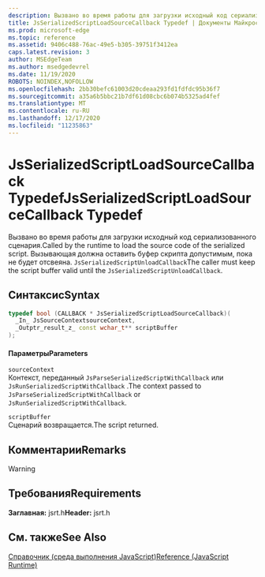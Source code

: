 ```yaml
---
description: Вызвано во время работы для загрузки исходный код сериализованного сценария. Вызывающая должна оставить буфер скрипта допустимым, пока не будет отсвеяна. `JsSerializedScriptUnloadCallback`
title: JsSerializedScriptLoadSourceCallback Typedef | Документы Майкрософт
ms.prod: microsoft-edge
ms.topic: reference
ms.assetid: 9406c488-76ac-49e5-b305-39751f3412ea
caps.latest.revision: 3
author: MSEdgeTeam
ms.author: msedgedevrel
ms.date: 11/19/2020
ROBOTS: NOINDEX,NOFOLLOW
ms.openlocfilehash: 2bb30befc61003d20cdeaa293fd1fdfdc95b36f7
ms.sourcegitcommit: a35a6b5bbc21b7df61d08cbc6b074b5325ad4fef
ms.translationtype: MT
ms.contentlocale: ru-RU
ms.lasthandoff: 12/17/2020
ms.locfileid: "11235863"
---
```

# <span data-ttu-id="e4247-104">JsSerializedScriptLoadSourceCallback Typedef</span><span class="sxs-lookup"><span data-stu-id="e4247-104">JsSerializedScriptLoadSourceCallback Typedef</span></span>

<span data-ttu-id="e4247-105">Вызвано во время работы для загрузки исходный код сериализованного сценария.</span><span class="sxs-lookup"><span data-stu-id="e4247-105">Called by the runtime to load the source code of the serialized script.</span></span> <span data-ttu-id="e4247-106">Вызывающая должна оставить буфер скрипта допустимым, пока не будет отсвеяна. `JsSerializedScriptUnloadCallback`</span><span class="sxs-lookup"><span data-stu-id="e4247-106">The caller must keep the script buffer valid until the `JsSerializedScriptUnloadCallback`.</span></span>  
  
## <span data-ttu-id="e4247-107">Синтаксис</span><span class="sxs-lookup"><span data-stu-id="e4247-107">Syntax</span></span>  
  
```cpp  
typedef bool (CALLBACK * JsSerializedScriptLoadSourceCallback)(  
  _In_ JsSourceContextsourceContext,  
  _Outptr_result_z_ const wchar_t** scriptBuffer  
);  
```  
  
#### <span data-ttu-id="e4247-108">Параметры</span><span class="sxs-lookup"><span data-stu-id="e4247-108">Parameters</span></span>  
 `sourceContext`  
 <span data-ttu-id="e4247-109">Контекст, переданный `JsParseSerializedScriptWithCallback` или `JsRunSerializedScriptWithCallback` .</span><span class="sxs-lookup"><span data-stu-id="e4247-109">The context passed to `JsParseSerializedScriptWithCallback` or `JsRunSerializedScriptWithCallback`.</span></span>  
  
 `scriptBuffer`  
 <span data-ttu-id="e4247-110">Сценарий возвращается.</span><span class="sxs-lookup"><span data-stu-id="e4247-110">The script returned.</span></span>  
  
## <span data-ttu-id="e4247-111">Комментарии</span><span class="sxs-lookup"><span data-stu-id="e4247-111">Remarks</span></span>  
  
> [!WARNING]
## <span data-ttu-id="e4247-112">Требования</span><span class="sxs-lookup"><span data-stu-id="e4247-112">Requirements</span></span>  
 <span data-ttu-id="e4247-113">**Заглавная:** jsrt.h</span><span class="sxs-lookup"><span data-stu-id="e4247-113">**Header:** jsrt.h</span></span>  
  
## <span data-ttu-id="e4247-114">См. также</span><span class="sxs-lookup"><span data-stu-id="e4247-114">See Also</span></span>  
 [<span data-ttu-id="e4247-115">Справочник (среда выполнения JavaScript)</span><span class="sxs-lookup"><span data-stu-id="e4247-115">Reference (JavaScript Runtime)</span></span>](../chakra-hosting/reference-javascript-runtime.md)
